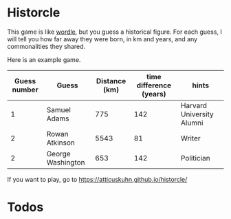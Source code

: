 # Historcle

This game is like [wordle](https://www.nytimes.com/games/wordle/index.html), but you guess a historical figure. For each guess, I will tell
you how far away they were born, in km and years, and any commonalities they shared.

Here is an example game.

| Guess number      | Guess | Distance (km)| time difference (years) | hints|
| ----------- | ----------- | ---------| -------- | -------|
| 1      | Samuel Adams       |775| 142| Harvard University Alumni|
| 2   | Rowan Atkinson        |	5543|81| Writer| 
| 2   | George Washington        |	653|142| Politician| 

If you want to play, go to https://atticuskuhn.github.io/historcle/

# Todos
